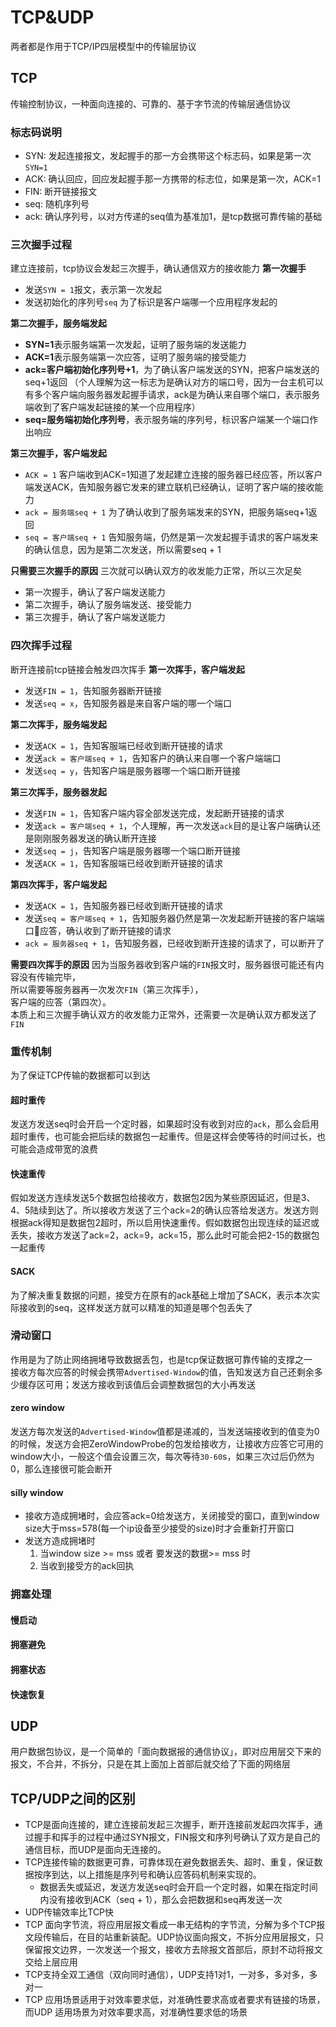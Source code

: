 # TCP&UDP
两者都是作用于TCP/IP四层模型中的传输层协议

## TCP
传输控制协议，一种面向连接的、可靠的、基于字节流的传输层通信协议

### 标志码说明
- SYN: 发起连接报文，发起握手的那一方会携带这个标志码，如果是第一次`SYN=1`
- ACK: 确认回应，回应发起握手那一方携带的标志位，如果是第一次，ACK=1
- FIN: 断开链接报文
- seq: 随机序列号
- ack: 确认序列号，以对方传递的seq值为基准加1，是tcp数据可靠传输的基础

### 三次握手过程
建立连接前，tcp协议会发起三次握手，确认通信双方的接收能力
**第一次握手**
- 发送`SYN = 1`报文，表示第一次发起
- 发送初始化的序列号`seq` 为了标识是客户端哪一个应用程序发起的

**第二次握手，服务端发起**<br/>
- **SYN=1**表示服务端第一次发起，证明了服务端的发送能力
- **ACK=1**表示服务端第一次应答，证明了服务端的接受能力
- **ack=客户端初始化序列号+1**，为了确认客户端发送的SYN，把客户端发送的seq+1返回 （个人理解为这一标志为是确认对方的端口号，因为一台主机可以有多个客户端向服务器发起握手请求，ack是为确认来自哪个端口，表示服务端收到了客户端发起链接的某一个应用程序）
- **seq=服务端初始化序列号**，表示服务端的序列号，标识客户端某一个端口作出响应

**第三次握手，客户端发起**
- `ACK = 1` 客户端收到ACK=1知道了发起建立连接的服务器已经应答，所以客户端发送ACK，告知服务器它发来的建立联机已经确认，证明了客户端的接收能力
- `ack = 服务端seq + 1` 为了确认收到了服务端发来的SYN，把服务端seq+1返回
- `seq = 客户端seq + 1` 告知服务端，仍然是第一次发起握手请求的客户端发来的确认信息，因为是第二次发送，所以需要seq + 1

**只需要三次握手的原因** 三次就可以确认双方的收发能力正常，所以三次足矣
- 第一次握手，确认了客户端发送能力
- 第二次握手，确认了服务端发送、接受能力
- 第三次握手，确认了客户端发送能力

### 四次挥手过程
断开连接前tcp链接会触发四次挥手
**第一次挥手，客户端发起**
- 发送`FIN = 1`，告知服务器断开链接
- 发送`seq = x`，告知服务器是来自客户端的哪一个端口

**第二次挥手，服务端发起**
- 发送`ACK = 1`，告知客服端已经收到断开链接的请求
- 发送`ack = 客户端seq + 1`，告知客户的确认来自哪一个客户端端口
- 发送`seq = y`，告知客户端是服务器哪一个端口断开链接

**第三次挥手，服务器发起**
- 发送`FIN = 1`，告知客户端内容全部发送完成，发起断开链接的请求
- 发送`ack = 客户端seq + 1`，个人理解，再一次发送`ack`目的是让客户端确认还是刚刚服务器发送的确认断开连接
- 发送`seq = j`，告知客户端是服务器哪一个端口断开链接
- 发送`ACK = 1`，告知客服端已经收到断开链接的请求

**第四次挥手，客户端发起**
- 发送`ACK = 1`，告知服务器已经收到断开链接的请求
- 发送`seq = 客户端seq + 1`，告知服务器仍然是第一次发起断开链接的客户端端口应答，确认收到了断开链接的请求
- `ack = 服务器seq + 1`，告知服务器，已经收到断开连接的请求了，可以断开了

**需要四次挥手的原因**
因为当服务器收到客户端的`FIN`报文时，服务器很可能还有内容没有传输完毕，<br/>
所以需要等服务器再一次发次`FIN`（第三次挥手），<br/>
客户端的应答（第四次）。<br/>
本质上和三次握手确认双方的收发能力正常外，还需要一次是确认双方都发送了`FIN`

### 重传机制
为了保证TCP传输的数据都可以到达

#### 超时重传
发送方发送seq时会开启一个定时器，如果超时没有收到对应的`ack`，那么会启用超时重传，也可能会把后续的数据包一起重传。但是这样会使等待的时间过长，也可能会造成带宽的浪费

#### 快速重传
假如发送方连续发送5个数据包给接收方，数据包2因为某些原因延迟，但是3、4、5陆续到达了。所以接收方发送了三个ack=2的确认应答给发送方。发送方则根据ack得知是数据包2超时，所以启用快速重传。假如数据包出现连续的延迟或丢失，接收方发送了ack=2，ack=9，ack=15，那么此时可能会把2-15的数据包一起重传

#### SACK
为了解决重复数据的问题，接受方在原有的ack基础上增加了SACK，表示本次实际接收到的seq，这样发送方就可以精准的知道是哪个包丢失了

### 滑动窗口
作用是为了防止网络拥堵导致数据丢包，也是tcp保证数据可靠传输的支撑之一<br/>
接收方每次应答的时候会携带`Advertised-Window`的值，告知发送方自己还剩余多少缓存区可用；发送方接收到该值后会调整数据包的大小再发送
#### zero window
发送方每次发送的`Advertised-Window`值都是递减的，当发送端接收到的值变为0的时候，发送方会把ZeroWindowProbe的包发给接收方，让接收方应答它可用的window大小，一般这个值会设置三次，每次等待`30-60`s，如果三次过后仍然为0，那么连接很可能会断开
#### silly window
- 接收方造成拥堵时，会应答ack=0给发送方，关闭接受的窗口，直到window size大于mss=578(每一个ip设备至少接受的size)时才会重新打开窗口
- 发送方造成拥堵时
    1. 当window size >= mss 或者 要发送的数据>= mss 时 
    2. 当收到接受方的ack回执

### 拥塞处理
#### 慢启动
#### 拥塞避免
#### 拥塞状态
#### 快速恢复



## UDP
用户数据包协议，是一个简单的「面向数据报的通信协议」，即对应用层交下来的报文，不合并，不拆分，只是在其上面加上首部后就交给了下面的网络层

## TCP/UDP之间的区别
- TCP是面向连接的，建立连接前发起三次握手，断开连接前发起四次挥手，通过握手和挥手的过程中通过SYN报文，FIN报文和序列号确认了双方是自己的通信目标，而UDP是面向无连接的。
- TCP连接传输的数据更可靠，可靠体现在避免数据丢失、超时、重复，保证数据按序到达，以上措施是序列号和确认应答码机制来实现的。
    - 数据丢失或延迟，发送方发送seq时会开启一个定时器，如果在指定时间内没有接收到ACK（seq + 1），那么会把数据和seq再发送一次
- UDP传输效率比TCP快
- TCP 面向字节流，将应用层报文看成一串无结构的字节流，分解为多个TCP报文段传输后，在目的站重新装配。UDP协议面向报文，不拆分应用层报文，只保留报文边界，一次发送一个报文，接收方去除报文首部后，原封不动将报文交给上层应用
- TCP支持全双工通信（双向同时通信），UDP支持1对1，一对多，多对多，多对一
- TCP 应用场景适用于对效率要求低，对准确性要求高或者要求有链接的场景，而UDP 适用场景为对效率要求高，对准确性要求低的场景